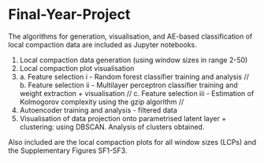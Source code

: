 # Final-Year-Project
The algorithms for generation, visualisation, and AE-based classification of local compaction data are included as Jupyter notebooks.

1. Local compaction data generation (using window sizes in range 2-50)
2. Local compaction plot visualisation
3. a. Feature selection i - Random forest classifier training and analysis //
b. Feature selection ii - Multilayer perceptron classifier training and weight extraction + visualisation //
c. Feature selection iii - Estimation of Kolmogorov complexity using the gzip algorithm //
4. Autoencoder training and analysis - filtered data
5. Visualisation of data projection onto parametrised latent layer + clustering: using DBSCAN. Analysis of clusters obtained.

Also included are the local compaction plots for all window sizes (LCPs) and the Supplementary Figures SF1-SF3.

